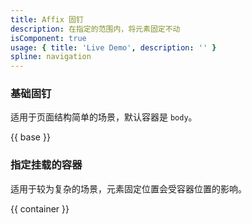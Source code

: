```yaml
---
title: Affix 固钉
description: 在指定的范围内，将元素固定不动
isComponent: true
usage: { title: 'Live Demo', description: '' }
spline: navigation
---
```


### 基础固钉

适用于页面结构简单的场景，默认容器是 `body`。

{{ base }}

### 指定挂载的容器

适用于较为复杂的场景，元素固定位置会受容器位置的影响。

{{ container }}
